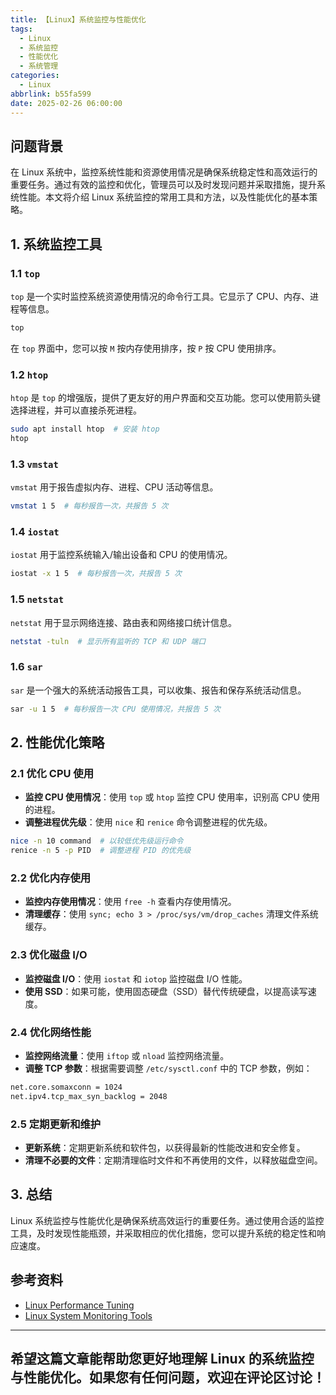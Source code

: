 ```yaml
---
title: 【Linux】系统监控与性能优化
tags:
  - Linux
  - 系统监控
  - 性能优化
  - 系统管理
categories:
  - Linux
abbrlink: b55fa599
date: 2025-02-26 06:00:00
---
```


## 问题背景

在 Linux 系统中，监控系统性能和资源使用情况是确保系统稳定性和高效运行的重要任务。通过有效的监控和优化，管理员可以及时发现问题并采取措施，提升系统性能。本文将介绍 Linux 系统监控的常用工具和方法，以及性能优化的基本策略。

## 1. 系统监控工具

### 1.1 `top`

`top` 是一个实时监控系统资源使用情况的命令行工具。它显示了 CPU、内存、进程等信息。

```bash
top
```

在 `top` 界面中，您可以按 `M` 按内存使用排序，按 `P` 按 CPU 使用排序。

### 1.2 `htop`

`htop` 是 `top` 的增强版，提供了更友好的用户界面和交互功能。您可以使用箭头键选择进程，并可以直接杀死进程。

```bash
sudo apt install htop  # 安装 htop
htop
```

### 1.3 `vmstat`

`vmstat` 用于报告虚拟内存、进程、CPU 活动等信息。

```bash
vmstat 1 5  # 每秒报告一次，共报告 5 次
```

### 1.4 `iostat`

`iostat` 用于监控系统输入/输出设备和 CPU 的使用情况。

```bash
iostat -x 1 5  # 每秒报告一次，共报告 5 次
```

### 1.5 `netstat`

`netstat` 用于显示网络连接、路由表和网络接口统计信息。

```bash
netstat -tuln  # 显示所有监听的 TCP 和 UDP 端口
```

### 1.6 `sar`

`sar` 是一个强大的系统活动报告工具，可以收集、报告和保存系统活动信息。

```bash
sar -u 1 5  # 每秒报告一次 CPU 使用情况，共报告 5 次
```

## 2. 性能优化策略

### 2.1 优化 CPU 使用

- **监控 CPU 使用情况**：使用 `top` 或 `htop` 监控 CPU 使用率，识别高 CPU 使用的进程。
- **调整进程优先级**：使用 `nice` 和 `renice` 命令调整进程的优先级。

```bash
nice -n 10 command  # 以较低优先级运行命令
renice -n 5 -p PID  # 调整进程 PID 的优先级
```

### 2.2 优化内存使用

- **监控内存使用情况**：使用 `free -h` 查看内存使用情况。
- **清理缓存**：使用 `sync; echo 3 > /proc/sys/vm/drop_caches` 清理文件系统缓存。

### 2.3 优化磁盘 I/O

- **监控磁盘 I/O**：使用 `iostat` 和 `iotop` 监控磁盘 I/O 性能。
- **使用 SSD**：如果可能，使用固态硬盘（SSD）替代传统硬盘，以提高读写速度。

### 2.4 优化网络性能

- **监控网络流量**：使用 `iftop` 或 `nload` 监控网络流量。
- **调整 TCP 参数**：根据需要调整 `/etc/sysctl.conf` 中的 TCP 参数，例如：

```bash
net.core.somaxconn = 1024
net.ipv4.tcp_max_syn_backlog = 2048
```

### 2.5 定期更新和维护

- **更新系统**：定期更新系统和软件包，以获得最新的性能改进和安全修复。
- **清理不必要的文件**：定期清理临时文件和不再使用的文件，以释放磁盘空间。

## 3. 总结

Linux 系统监控与性能优化是确保系统高效运行的重要任务。通过使用合适的监控工具，及时发现性能瓶颈，并采取相应的优化措施，您可以提升系统的稳定性和响应速度。

## 参考资料

- [Linux Performance Tuning](https://www.redhat.com/en/topics/performance)
- [Linux System Monitoring Tools](https://www.tecmint.com/linux-system-monitoring-tools/)

---

希望这篇文章能帮助您更好地理解 Linux 的系统监控与性能优化。如果您有任何问题，欢迎在评论区讨论！
--- 